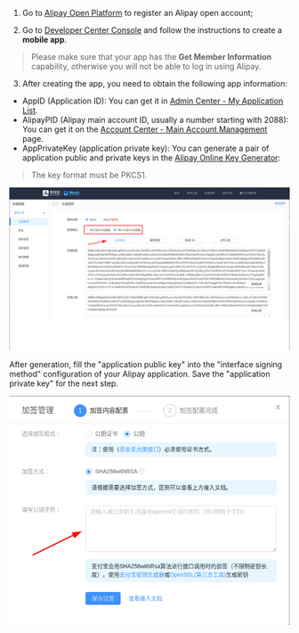 <IntegrationDetailCard title="Create a mobile app on Alipay Open Platform">

1. Go to [Alipay Open Platform](https://open.alipay.com/) to register an Alipay open account;

2. Go to [Developer Center Console](https://open.alipay.com/platform/developerIndex.htm) and follow the instructions to create a **mobile app**.

> Please make sure that your app has the **Get Member Information** capability, otherwise you will not be able to log in using Alipay.

3. After creating the app, you need to obtain the following app information:

- AppID (Application ID): You can get it in [Admin Center - My Application List](https://openhome.alipay.com/platform/appManage.htm#/apps).
- AlipayPID (Alipay main account ID, usually a number starting with 2088): You can get it on the [Account Center - Main Account Management](https://openhome.alipay.com/dev/workspace/account-center/main-account-manage) page.
- AppPrivateKey (application private key): You can generate a pair of application public and private keys in the [Alipay Online Key Generator](https://miniu.alipay.com/keytool/create):

> The key format must be PKCS1.

<img src="../../images/connections/alipay/1.png" class="md-img-padding" />

After generation, fill the "application public key" into the "interface signing method" configuration of your Alipay application. Save the "application private key" for the next step.

<img src="../../images/connections/alipay/2.png" class="md-img-padding" >

</IntegrationDetailCard>
